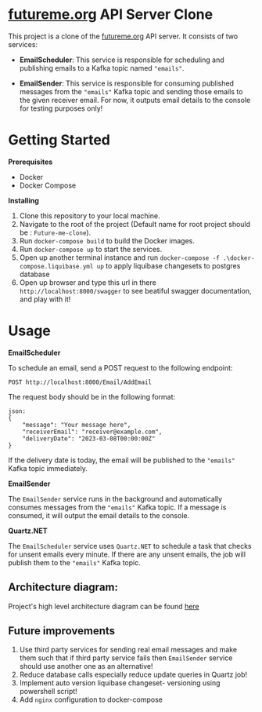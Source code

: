 # [futureme.org](futureme.org) API Server Clone

This project is a clone of the [futureme.org](futureme.org) API server. It consists of two services:


* **EmailScheduler**: This service is responsible for scheduling and publishing emails to a Kafka topic named `"emails"`.

* **EmailSender**: This service is responsible for consuming published messages from the `"emails"` Kafka topic and sending those emails to the given receiver email. For now, it outputs email details to the console for testing purposes only!

# Getting Started

**Prerequisites**


* Docker
* Docker Compose

**Installing**

1. Clone this repository to your local machine.
2. Navigate to the root of the project (Default name for root project should be : `Future-me-clone`).
3. Run `docker-compose build` to build the Docker images.
4. Run `docker-compose up` to start the services.
5. Open up another terminal instance and run `docker-compose -f .\docker-compose.liquibase.yml up` to apply liquibase changesets to postgres database
6. Open up browser and type this url in there `http://localhost:8000/swagger` to see beatiful swagger documentation, and play with it!

# Usage

**EmailScheduler**

To schedule an email, send a POST request to the following endpoint:

```
POST http://localhost:8000/Email/AddEmail
```

The request body should be in the following format:

```
json: 
{
    "message": "Your message here",
    "receiverEmail": "receiver@example.com",
    "deliveryDate": "2023-03-08T00:00:00Z"
}
```

If the delivery date is today, the email will be published to the `"emails"` Kafka topic immediately.

**EmailSender**

The `EmailSender` service runs in the background and automatically consumes messages from the `"emails"` Kafka topic. If a message is consumed, it will output the email details to the console.

**Quartz.NET**

The `EmailScheduler` service uses `Quartz.NET` to schedule a task that checks for unsent emails every minute. If there are any unsent emails, the job will publish them to the `"emails"` Kafka topic.

## Architecture diagram:

Project's high level architecture diagram can be found [here](https://drive.google.com/file/d/10qdwKdouTHQNnOHjgjvOxF-9PFz01Cqu/view?usp=sharing)

## Future improvements

1. Use third party services for sending real email messages and make them such that if third party service fails then `EmailSender` service should use another one as an alternative!
2. Reduce database calls especially reduce update queries in Quartz job!
3. Implement auto version liquibase changeset- versioning using powershell script!
4. Add `nginx` configuration to docker-compose 